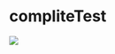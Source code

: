 # compliteTest

[![](https://jitpack.io/v/gujingjing/compliteTest.svg)](https://jitpack.io/#gujingjing/compliteTest)
